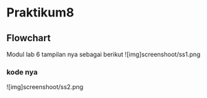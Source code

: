 # Praktikum8
## Flowchart
Modul lab 6 tampilan nya sebagai berikut
![img]screenshoot/ss1.png

### kode nya
![img]screenshoot/ss2.png